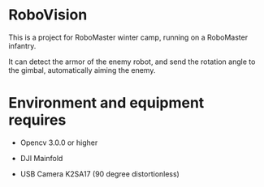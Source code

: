 # RoboVision
This is a project for RoboMaster winter camp, running on a RoboMaster infantry.

It can detect the armor of the enemy robot, and send the rotation angle to the gimbal, automatically aiming the enemy.

# Environment and equipment requires
* Opencv 3.0.0 or higher

* DJI Mainfold

* USB Camera K2SA17 (90 degree distortionless)
